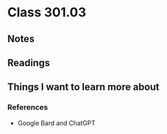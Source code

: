 # Class 301.03

## Notes

## Readings

## Things I want to learn more about

### References
- Google Bard and ChatGPT
